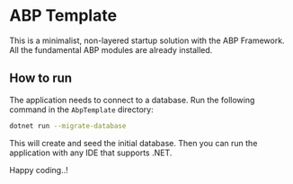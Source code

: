 # ABP Template

This is a minimalist, non-layered startup solution with the ABP Framework. All the fundamental ABP modules are already installed.

## How to run

The application needs to connect to a database. Run the following command in the `AbpTemplate` directory:

````bash
dotnet run --migrate-database
````

This will create and seed the initial database. Then you can run the application with any IDE that supports .NET.

Happy coding..!
